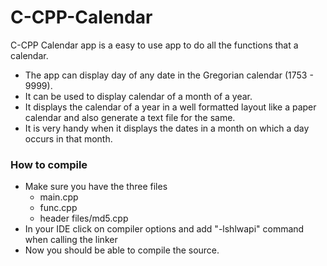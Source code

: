 # C-CPP-Calendar
C-CPP Calendar app is a easy to use app to do all the functions that a calendar.

* The app can display day of any date in the Gregorian calendar (1753 - 9999).
* It can be used to display calendar of a month of a year. 
* It displays the calendar of a year in a well formatted layout like a paper calendar and also generate a text file for the same.
* It is very handy when it displays the dates in a month on which a day occurs in that month.

### How to compile
* Make sure you have the three files
  * main.cpp
  * func.cpp
  * header files/md5.cpp
* In your IDE click on compiler options and add "-lshlwapi" command when calling the linker
* Now you should be able to compile the source.
